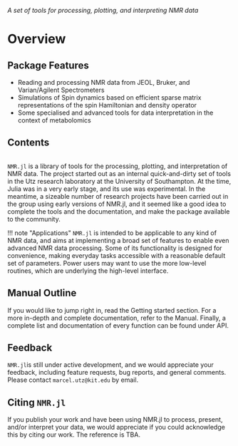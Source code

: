 *A set of tools for processing, plotting, and interpreting NMR data*

# Overview

## Package Features

- Reading and processing NMR data from JEOL, Bruker, and Varian/Agilent Spectrometers
- Simulations of Spin dynamics based on efficient sparse matrix representations of the spin Hamiltonian and density operator
- Some specialised and advanced tools for data interpretation in the context of metabolomics

## Contents
```@contents
```

`NMR.jl` is a library of tools for the processing, plotting, and interpretation
of NMR data. The project started out as an internal quick-and-dirty set of tools
in the Utz research laboratory at the University of Southampton. At the time,
Julia was in a very early stage, and its use was experimental. In the meantime,
a sizeable number of research projects have been carried out in the group using
early versions of NMR.jl, and it seemed like a good idea to complete the tools
and the documentation, and make the package available to the community.

!!! note "Applications"
    `NMR.jl` is intended to be applicable to any kind of NMR data, and aims at
    implementing a broad set of features to enable even advanced NMR data processing.
    Some of its functionality is designed for convenience, making everyday tasks 
    accessible with a reasonable default set of parameters.
    Power users may want to use the more low-level routines, which are underlying
    the high-level interface.


## Manual Outline
If you would like to jump right in, read the Getting started section. For a more in-depth and complete
documentation, refer to the Manual. Finally, a complete list and documentation of every function 
can be found under API.

## Feedback
`NMR.jl`is still under active development, and we would appreciate your feedback, including feature requests,
bug reports, and general comments. Please contact `marcel.utz@kit.edu` by email.

## Citing `NMR.jl`
If you publish your work and have been using NMR.jl to process, present, and/or interpret your data, we would
appreciate if you could acknowledge this by citing our work. The reference is TBA.

